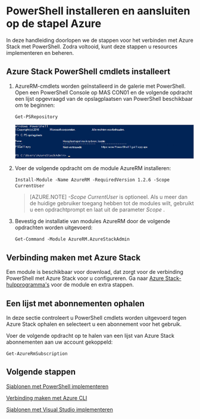 <properties
    pageTitle="Verbinding maken met Azure Stack met PowerShell | Microsoft Azure"
    description="Informatie over het beheren van Azure Stack met PowerShell"
    services="azure-stack"
    documentationCenter=""
    authors="HeathL17"
    manager="byronr"
    editor=""/>

<tags
    ms.service="azure-stack"
    ms.workload="na"
    ms.tgt_pltfrm="na"
    ms.devlang="na"
    ms.topic="article"
    ms.date="10/19/2016"
    ms.author="helaw"/>

# <a name="install-powershell-and-connect-to-azure-stack"></a>PowerShell installeren en aansluiten op de stapel Azure
In deze handleiding doorlopen we de stappen voor het verbinden met Azure Stack met PowerShell. Zodra voltooid, kunt deze stappen u resources implementeren en beheren.

## <a name="install-azure-stack-powershell-cmdlets"></a>Azure Stack PowerShell cmdlets installeert

1.  AzureRM-cmdlets worden geïnstalleerd in de galerie met PowerShell. Open een PowerShell Console op MAS CON01 en de volgende opdracht een lijst opgevraagd van de opslagplaatsen van PowerShell beschikbaar om te beginnen:

        Get-PSRepository

      ![Screenshot resultaat van de lopende 4Get-PSRepository met PSGallery die worden vermeld](./media/azure-stack-connect-powershell/image1.png)

2.  Voer de volgende opdracht om de module AzureRM installeren:

        Install-Module -Name AzureRM -RequiredVersion 1.2.6 -Scope CurrentUser

    >[AZURE.NOTE] *-Scope CurrentUser* is optioneel. Als u meer dan de huidige gebruiker toegang hebben tot de modules wilt, gebruikt u een opdrachtprompt en laat uit de parameter *Scope* .

3.  Bevestig de installatie van modules AzureRM door de volgende opdrachten worden uitgevoerd:

        Get-Command -Module AzureRM.AzureStackAdmin

## <a name="connect-to-azure-stack"></a>Verbinding maken met Azure Stack
Een module is beschikbaar voor download, dat zorgt voor de verbinding PowerShell met Azure Stack voor u configureren.  Ga naar [Azure Stack-hulpprogramma's](http://aka.ms/ConnectToAzureStackPS) voor de module en extra stappen. 

## <a name="retrieve-a-list-of-subscriptions"></a>Een lijst met abonnementen ophalen
In deze sectie controleert u PowerShell cmdlets worden uitgevoerd tegen Azure Stack ophalen en selecteert u een abonnement voor het gebruik.

Voer de volgende opdracht op te halen van een lijst van Azure Stack abonnementen aan uw account gekoppeld:

    Get-AzureRmSubscription


## <a name="next-steps"></a>Volgende stappen
[Sjablonen met PowerShell implementeren](azure-stack-deploy-template-powershell.md)

[Verbinding maken met Azure CLI](azure-stack-connect-cli.md)

[Sjablonen met Visual Studio implementeren](azure-stack-deploy-template-visual-studio.md)


